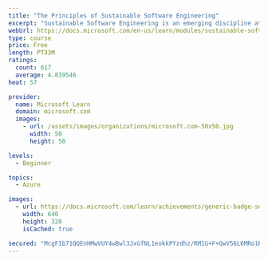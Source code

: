 ```yaml
---
title: "The Principles of Sustainable Software Engineering"
excerpt: "Sustainable Software Engineering is an emerging discipline at the intersection of climate science, software, hardware, electricity markets, and data center design. The Principles of Sustainable Software Engineering are a core set of competencies needed to define, build, and run sustainable software applications."
webUrl: https://docs.microsoft.com/en-us/learn/modules/sustainable-software-engineering-overview/
type: course
price: Free
length: PT33M
ratings:
  count: 617
  average: 4.839546
heat: 57

provider:
  name: Microsoft Learn
  domain: microsoft.com
  images:
    - url: /assets/images/organizations/microsoft.com-50x50.jpg
      width: 50
      height: 50

levels:
  - Beginner

topics:
  - Azure

images:
  - url: https://docs.microsoft.com/learn/achievements/generic-badge-social.png
    width: 640
    height: 320
    isCached: true

secured: "McgFIb71QQEnHMwVUY4wBwl3JxGfNL1eokkPYzdhz/RM1G+F+QwV56L6MRo1REaBvElvcKZrScj75rCxQ1GwL+Tyj39Z0n90m9/0oDSDHKOoyWDgt/0uv3mpPtujNn8wqbsp/xGj50cl+Jxeaavq59ns62Q5g/iYe/EVajWXkhSqMRqdUCnhzyV9OmSN0xRLrh5NgOwJH+A5dGsM7/0wP66n0cYHWpwYvMQGDneRlKfogHFT8dZe0FrnshiFiVK/YIlzMY44vNA+kRHDNhQxjKxERBhhpRXZdAdBY6rtvpq4KMUQtmcNgC4lnHMKD3XTt1uQaC+ibOJE7jBDRnzge05ZAmqW+NI1CHN7QLs5iIBw7Rk633pFiB3WsTEsP1P76i7saKHsXn4hnqg9heGsyFLOT08SCUMFwMsFntX/2d4=;vZ1YSuf8Cz+2SW4jq3cpdg=="
---
```


